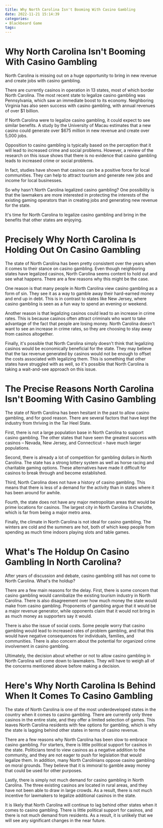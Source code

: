 ```yaml
---
title: Why North Carolina Isn't Booming With Casino Gambling
date: 2022-11-21 15:14:39
categories:
- Blackbeard Game
tags:
---
```



#  Why North Carolina Isn't Booming With Casino Gambling

North Carolina is missing out on a huge opportunity to bring in new revenue and create jobs with casino gambling.

There are currently casinos in operation in 13 states, most of which border North Carolina. The most recent state to legalize casino gambling was Pennsylvania, which saw an immediate boost to its economy. Neighboring Virginia has also seen success with casino gambling, with annual revenues of over $1 billion.

If North Carolina were to legalize casino gambling, it could expect to see similar benefits. A study by the University of Macau estimates that a new casino could generate over $675 million in new revenue and create over 5,000 jobs.

Opposition to casino gambling is typically based on the perception that it will lead to increased crime and social problems. However, a review of the research on this issue shows that there is no evidence that casino gambling leads to increased crime or social problems.

In fact, studies have shown that casinos can be a positive force for local communities. They can help to attract tourism and generate new jobs and income for local businesses.

So why hasn't North Carolina legalized casino gambling? One possibility is that the lawmakers are more interested in protecting the interests of the existing gaming operators than in creating jobs and generating new revenue for the state.

It's time for North Carolina to legalize casino gambling and bring in the benefits that other states are enjoying.

#  Precisely Why North Carolina Is Holding Out On Casino Gambling

The state of North Carolina has been pretty consistent over the years when it comes to their stance on casino gambling. Even though neighboring states have legalized casinos, North Carolina seems content to hold out and see what happens. There are a few reasons why this might be the case.

One reason is that many people in North Carolina view casino gambling as a form of sin. They see it as a way to gamble away their hard-earned money and end up in debt. This is in contrast to states like New Jersey, where casino gambling is seen as a fun way to spend an evening or weekend.

Another reason is that legalizing casinos could lead to an increase in crime rates. This is because casinos often attract criminals who want to take advantage of the fact that people are losing money. North Carolina doesn't want to see an increase in crime rates, so they are choosing to stay away from casinos altogether.

Finally, it's possible that North Carolina simply doesn't think that legalizing casinos would be economically beneficial for the state. They may believe that the tax revenue generated by casinos would not be enough to offset the costs associated with legalizing them. This is something that other states have struggled with as well, so it's possible that North Carolina is taking a wait-and-see approach on this issue.

#  The Precise Reasons North Carolina Isn't Booming With Casino Gambling

The state of North Carolina has been hesitant in the past to allow casino gambling, and for good reason. There are several factors that have kept the industry from thriving in the Tar Heel State.

First, there is not a large population base in North Carolina to support casino gambling. The other states that have seen the greatest success with casinos – Nevada, New Jersey, and Connecticut – have much larger populations.

Second, there is already a lot of competition for gambling dollars in North Carolina. The state has a strong lottery system as well as horse racing and charitable gaming options. These alternatives have made it difficult for casinos to break through and become established.

Third, North Carolina does not have a history of casino gambling. This means that there is less of a demand for the activity than in states where it has been around for awhile.

Fourth, the state does not have any major metropolitan areas that would be prime locations for casinos. The largest city in North Carolina is Charlotte, which is far from being a major metro area.

Finally, the climate in North Carolina is not ideal for casino gambling. The winters are cold and the summers are hot, both of which keep people from spending as much time indoors playing slots and table games.

#  What's The Holdup On Casino Gambling In North Carolina?

After years of discussion and debate, casino gambling still has not come to North Carolina. What's the holdup?

There are a few main reasons for the delay. First, there is some concern that casino gambling would cannibalize the existing tourism industry in North Carolina. There is also disagreement over how much money the state would make from casino gambling. Proponents of gambling argue that it would be a major revenue generator, while opponents claim that it would not bring in as much money as supporters say it would.

There is also the issue of social costs. Some people worry that casino gambling would lead to increased rates of problem gambling, and that this would have negative consequences for individuals, families, and communities. There is also concern about the potential for organized crime involvement in casino gambling.

Ultimately, the decision about whether or not to allow casino gambling in North Carolina will come down to lawmakers. They will have to weigh all of the concerns mentioned above before making a decision.

#  Here's Why North Carolina Is Behind When It Comes To Casino Gambling

The state of North Carolina is one of the most underdeveloped states in the country when it comes to casino gambling. There are currently only three casinos in the entire state, and they offer a limited selection of games. This leaves North Carolina residents with few options for gambling, which is why the state is lagging behind other states in terms of casino revenue.

There are a few reasons why North Carolina has been slow to embrace casino gambling. For starters, there is little political support for casinos in the state. Politicians tend to view casinos as a negative addition to the community, and they are not eager to push for legislation that would legalize them. In addition, many North Carolinians oppose casino gambling on moral grounds. They believe that it is immoral to gamble away money that could be used for other purposes.

Lastly, there is simply not much demand for casino gambling in North Carolina. The three existing casinos are located in rural areas, and they have not been able to draw in large crowds. As a result, there is not much incentive for lawmakers to legalize additional casinos in the state.

It is likely that North Carolina will continue to lag behind other states when it comes to casino gambling. There is little political support for casinos, and there is not much demand from residents. As a result, it is unlikely that we will see any significant changes in the near future.